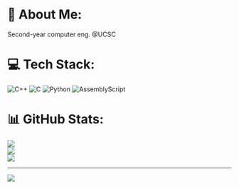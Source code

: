 # 💫 About Me:
Second-year computer eng. @UCSC<br>


# 💻 Tech Stack:
![C++](https://img.shields.io/badge/c++-%2300599C.svg?style=for-the-badge&logo=c%2B%2B&logoColor=white) ![C](https://img.shields.io/badge/c-%2300599C.svg?style=for-the-badge&logo=c&logoColor=white) ![Python](https://img.shields.io/badge/python-3670A0?style=for-the-badge&logo=python&logoColor=ffdd54) ![AssemblyScript](https://img.shields.io/badge/assembly%20script-%23000000.svg?style=for-the-badge&logo=assemblyscript&logoColor=white)
# 📊 GitHub Stats:
![](https://github-readme-stats.vercel.app/api?username=adrian0471&theme=dark&hide_border=false&include_all_commits=false&count_private=false)<br/>
![](https://github-readme-streak-stats.herokuapp.com/?user=adrian0471&theme=dark&hide_border=false)<br/>
![](https://github-readme-stats.vercel.app/api/top-langs/?username=adrian0471&theme=dark&hide_border=false&include_all_commits=false&count_private=false&layout=compact)

---
[![](https://visitcount.itsvg.in/api?id=adrian0471&icon=0&color=0)](https://visitcount.itsvg.in)

<!-- Proudly created with GPRM ( https://gprm.itsvg.in ) -->

<!--
**adrian0471/adrian0471** is a ✨ _special_ ✨ repository because its `README.md` (this file) appears on your GitHub profile.

Here are some ideas to get you started:

- 🔭 I’m currently working on ...
- 🌱 I’m currently learning ...
- 👯 I’m looking to collaborate on ...
- 🤔 I’m looking for help with ...
- 💬 Ask me about ...
- 📫 How to reach me: ...
- 😄 Pronouns: ...
- ⚡ Fun fact: ...
-->
